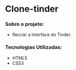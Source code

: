 # Clone-tinder
 
### Sobre o projeto:
- Recriar a interface do Tinder.

### Tecnologias Utilizadas:
- HTML5
- CSS3